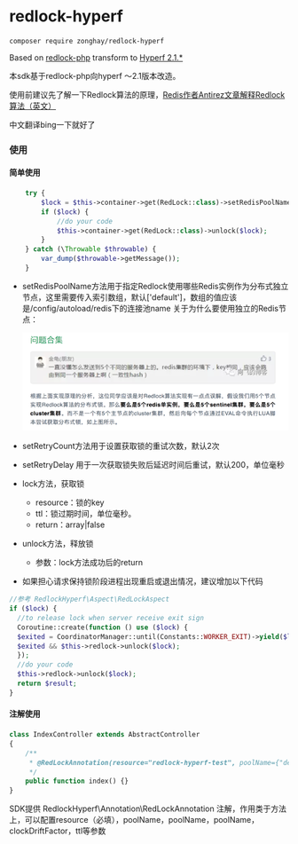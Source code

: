 # redlock-hyperf

```
composer require zonghay/redlock-hyperf
```
Based on [redlock-php](https://github.com/ronnylt/redlock-php) transform to [Hyperf  2.1.*](https://github.com/hyperf/hyperf) 

本sdk基于redlock-php向hyperf ～2.1版本改造。

使用前建议先了解一下Redlock算法的原理，[Redis作者Antirez文章解释Redlock算法（英文）](http://antirez.com/news/77)

中文翻译bing一下就好了

### 使用

#### 简单使用
```php
    try {
        $lock = $this->container->get(RedLock::class)->setRedisPoolName()->setRetryCount(1)->lock('redlock-hyperf-test', 60000);
        if ($lock) {
            //do your code
            $this->container->get(RedLock::class)->unlock($lock);
        }
    } catch (\Throwable $throwable) {
        var_dump($throwable->getMessage());
    }
```
* setRedisPoolName方法用于指定Redlock使用哪些Redis实例作为分布式独立节点，这里需要传入索引数组，默认['default']，数组的值应该是/config/autoload/redis下的连接池name
  关于为什么要使用独立的Redis节点：
  
  ![img.png](img.png)
* setRetryCount方法用于设置获取锁的重试次数，默认2次
* setRetryDelay 用于一次获取锁失败后延迟时间后重试，默认200，单位毫秒
* lock方法，获取锁
  * resource：锁的key
  * ttl：锁过期时间，单位毫秒。
  * return：array|false
* unlock方法，释放锁
  * 参数：lock方法成功后的return
* 如果担心请求保持锁阶段进程出现重启或退出情况，建议增加以下代码
```php
//参考 RedlockHyperf\Aspect\RedLockAspect
if ($lock) {
  //to release lock when server receive exit sign
  Coroutine::create(function () use ($lock) {
  $exited = CoordinatorManager::until(Constants::WORKER_EXIT)->yield($lock['validity']);
  $exited && $this->redlock->unlock($lock);
  });
  //do your code
  $this->redlock->unlock($lock);
  return $result;
}
```
  
#### 注解使用
```php
class IndexController extends AbstractController
{
    /**
     * @RedLockAnnotation(resource="redlock-hyperf-test", poolName={"default"})
     */
    public function index() {}
}
```
SDK提供 RedlockHyperf\Annotation\RedLockAnnotation 注解，作用类于方法上，可以配置resource（必填），poolName，poolName，poolName，clockDriftFactor，ttl等参数
